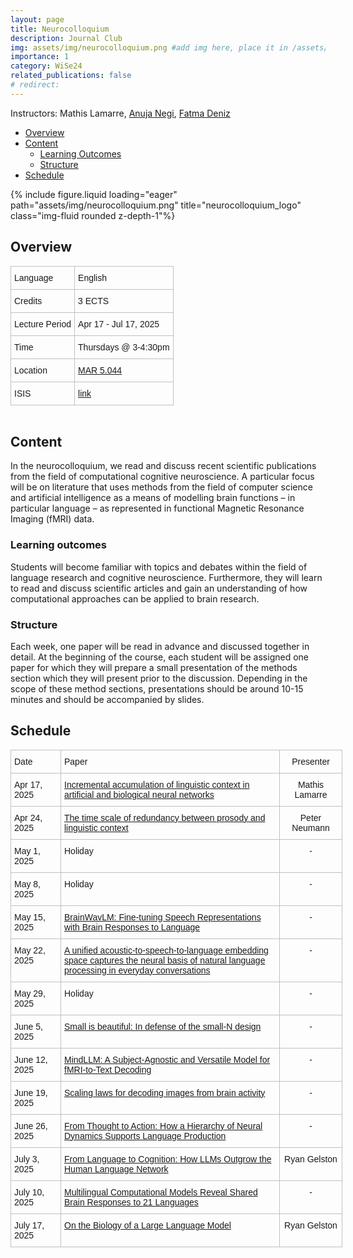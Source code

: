 ```yaml
---
layout: page
title: Neurocolloquium
description: Journal Club
img: assets/img/neurocolloquium.png #add img here, place it in /assets/img/
importance: 1
category: WiSe24
related_publications: false
# redirect:
---
```


Instructors: Mathis Lamarre, [Anuja Negi](https://anujanegi.me/), [Fatma Deniz](https://www.fatmanet.com/)

- [Overview](#overview)
- [Content](#content)
  - [Learning Outcomes](#learning-outcomes)
  - [Structure](#structure)
- [Schedule](#schedule)

<div class="row">
    <div class="col-sm mt-3 mt-md-0">
        {% include figure.liquid loading="eager" path="assets/img/neurocolloquium.png" title="neurocolloquium_logo" class="img-fluid rounded z-depth-1"%}
    </div>
</div>

## Overview

<style type="text/css">
.tg  {border-collapse:collapse;border-spacing:0;margin:0px auto;}
.tg td{border-color:black;border-style:solid;border-width:1px;font-family:Arial, sans-serif;font-size:14px;
  overflow:hidden;padding:10px 5px;word-break:normal;}
.tg th{border-color:black;border-style:solid;border-width:1px;font-family:Arial, sans-serif;font-size:14px;
  font-weight:normal;overflow:hidden;padding:10px 5px;word-break:normal;}
.tg .tg-wo29{border-color:#c0c0c0;text-align:left;vertical-align:top}
</style>
<table class="tg" style="undefined;table-layout: fixed; width: 750px">
<!-- <colgroup>
<col style="width: 204px">
<col style="width: 675px">
</colgroup> -->
<tbody>
  <tr>
    <td class="tg-wo29"><span style="font-weight:400;font-style:normal;text-decoration:none;background-color:transparent">Language</span></td>
    <td class="tg-wo29">English</td>
  </tr>
  <tr>
    <td class="tg-wo29">Credits</td>
    <td class="tg-wo29">3 ECTS</td>
  </tr>
  <tr>
    <td class="tg-wo29">Lecture Period</td>
    <td class="tg-wo29">Apr 17 - Jul 17, 2025</td>
  </tr>
  <tr>
    <td class="tg-wo29">Time</td>
    <td class="tg-wo29">Thursdays @ 3-4:30pm</td>
  </tr>
  <tr>
    <td class="tg-wo29">Location</td>
    <td class="tg-wo29"><a href="https://maps.app.goo.gl/MhXJw12oPjEhnDbt6" target="_blank" rel="noopener noreferrer">MAR 5.044</a></td>
  </tr>
  <tr>
    <td class="tg-wo29">ISIS</td>
    <td class="tg-wo29"><a href="https://isis.tu-berlin.de/course/view.php?id=43575" target="_blank" rel="noopener noreferrer">link</a></td>
  </tr>
</tbody>
</table>
<br>

## Content

In the neurocolloquium, we read and discuss recent scientific publications from the field of computational cognitive neuroscience.
A particular focus will be on literature that uses methods from the field of computer science and artificial intelligence as a means of modelling brain functions – in particular language – as represented in functional Magnetic Resonance Imaging (fMRI) data.

### Learning outcomes

Students will become familiar with topics and debates within the field of language research and cognitive neuroscience.
Furthermore, they will learn to read and discuss scientific articles and gain an understanding of how computational approaches can be applied to brain research.

### Structure

Each week, one paper will be read in advance and discussed together in detail.
At the beginning of the course, each student will be assigned one paper for which they will prepare a small presentation of the methods section which they will present prior to the discussion.
Depending in the scope of these method sections, presentations should be around 10-15 minutes and should be accompanied by slides.

## Schedule

<style type="text/css">
.tg  {border-collapse:collapse;border-spacing:0;margin:0px auto;}
.tg td{border-color:black;border-style:solid;border-width:1px;font-family:Arial, sans-serif;font-size:14px;
  overflow:hidden;padding:10px 5px;word-break:normal;}
.tg th{border-color:black;border-style:solid;border-width:1px;font-family:Arial, sans-serif;font-size:14px;
  font-weight:normal;overflow:hidden;padding:10px 5px;word-break:normal;}
.tg .tg-wo29{border-color:#c0c0c0;text-align:left;vertical-align:top}
.tg .tg-fzdr{border-color:#c0c0c0;text-align:center;vertical-align:top}
</style>
<table class="tg" style="undefined;table-layout: fixed; width: 750px">
<colgroup>
<col style="width: 80px">
<col style="width: 350px">
<col style="width: 100px">
</colgroup>
<tbody>
  <tr>
    <td class="tg-wo29">Date</td>
    <td class="tg-wo29">Paper</td>
    <td class="tg-fzdr">Presenter</td>
  </tr>
  <tr>
    <td class="tg-wo29">Apr 17, 2025</td>
    <td class="tg-wo29"><a href="https://www.nature.com/articles/s41467-025-56162-9" target="_blank" rel="noopener noreferrer">Incremental accumulation of linguistic context in artificial and biological neural networks</a></td>
    <td class="tg-fzdr">Mathis Lamarre</td>
  </tr>
  <tr>
    <td class="tg-wo29">Apr 24, 2025</td>
    <td class="tg-wo29"><a href="https://arxiv.org/abs/2503.11630" target="_blank" rel="noopener noreferrer">The time scale of redundancy between prosody and linguistic context</a></td>
    <td class="tg-fzdr">Peter Neumann</td>
  </tr>
  <tr>
    <td class="tg-wo29">May 1, 2025</td>
    <td class="tg-wo29">Holiday</td>
    <td class="tg-fzdr">-</td>
  </tr>
  <tr>
    <td class="tg-wo29">May 8, 2025</td>
    <td class="tg-wo29">Holiday</td>
    <td class="tg-fzdr">-</td>
  </tr>
  <tr>
    <td class="tg-wo29">May 15, 2025</td>
    <td class="tg-wo29"><a href="https://arxiv.org/abs/2502.08866" target="_blank" rel="noopener noreferrer">BrainWavLM: Fine-tuning Speech Representations with Brain Responses to Language</a></td>
    <td class="tg-fzdr">-</td>
  </tr>
  <tr>
    <td class="tg-wo29">May 22, 2025</td>
    <td class="tg-wo29"><a href="https://www.nature.com/articles/s41562-025-02105-9" target="_blank" rel="noopener noreferrer">A unified acoustic-to-speech-to-language embedding space captures the neural basis of natural language processing in everyday conversations</a></td>
    <td class="tg-fzdr">-</td>
  </tr>
  <tr>
    <td class="tg-wo29">May 29, 2025</td>
    <td class="tg-wo29">Holiday</td>
    <td class="tg-fzdr">-</td>
  </tr>
  <tr>
    <td class="tg-wo29">June 5, 2025</td>
    <td class="tg-wo29"><a href="https://link.springer.com/article/10.3758/s13423-018-1451-8" target="_blank" rel="noopener noreferrer">Small is beautiful: In defense of the small-N design</a></td>
    <td class="tg-fzdr">-</td>
  </tr>
  <tr>
    <td class="tg-wo29">June 12, 2025</td>
    <td class="tg-wo29"><a href="https://arxiv.org/abs/2502.15786">MindLLM:
A Subject-Agnostic and Versatile Model for fMRI-to-Text Decoding</a></td>
    <td class="tg-fzdr">-</td>
    
  </tr>
  <tr>
    <td class="tg-wo29">June 19, 2025</td>
    <td class="tg-wo29"><a href="https://arxiv.org/abs/2501.15322" target="_blank" rel="noopener noreferrer">Scaling laws for decoding images from brain activity</a></td>
    <td class="tg-fzdr">-</td>
  </tr>
  <tr>
    <td class="tg-wo29">June 26, 2025</td>
    <td class="tg-wo29"><a href="https://arxiv.org/abs/2502.07429" target="_blank" rel="noopener noreferrer">From Thought to Action: How a Hierarchy of Neural Dynamics Supports Language Production</a></td>
    <td class="tg-fzdr">-</td>
  </tr>
  <tr>
    <td class="tg-wo29">July 3, 2025</td>
    <td class="tg-wo29"><a href="https://arxiv.org/abs/2503.01830" target="_blank" rel="noopener noreferrer">From Language to Cognition:
How LLMs Outgrow the Human Language Network</a></td>
    <td class="tg-fzdr">Ryan Gelston</td>
  </tr>
  <tr>
    <td class="tg-wo29">July 10, 2025</td>
    <td class="tg-wo29"><a href="https://www.biorxiv.org/content/10.1101/2025.02.01.636044v1" target="_blank" rel="noopener noreferrer">Multilingual Computational Models Reveal Shared Brain Responses to 21 Languages</a></td>
    <td class="tg-fzdr">-</td>
  </tr>
  <tr>
    <td class="tg-wo29">July 17, 2025</td>
    <td class="tg-wo29"><a href="https://transformer-circuits.pub/2025/attribution-graphs/biology.html" target="_blank" rel="noopener noreferrer">On the Biology of a Large Language Model</a></td>
    <td class="tg-fzdr">Ryan Gelston</td>
  </tr>
  
</tbody>
</table>
<br>
